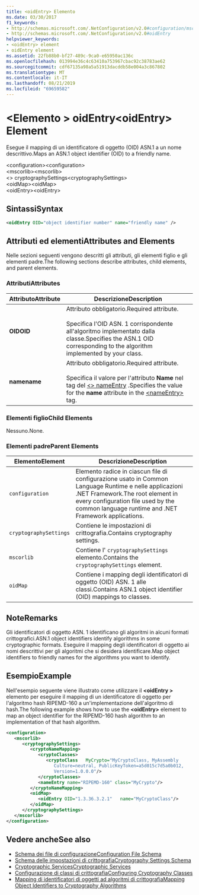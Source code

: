 ```yaml
---
title: <oidEntry> Elemento
ms.date: 03/30/2017
f1_keywords:
- http://schemas.microsoft.com/.NetConfiguration/v2.0#configuration/mscorlib/cryptographySettings/oidMap/oidEntry
- http://schemas.microsoft.com/.NetConfiguration/v2.0#oidEntry
helpviewer_keywords:
- <oidEntry> element
- oidEntry element
ms.assetid: 22fb88b0-bf27-489c-9ca0-e65950ac136c
ms.openlocfilehash: 013994e36c4c63410a753967cbac92c38783ae62
ms.sourcegitcommit: cdf67135a98a5a51913dacddb58e004a3c867802
ms.translationtype: MT
ms.contentlocale: it-IT
ms.lasthandoff: 08/21/2019
ms.locfileid: "69659582"
---
```

# <a name="oidentry-element"></a><span data-ttu-id="675dd-102">\<Elemento > oidEntry</span><span class="sxs-lookup"><span data-stu-id="675dd-102">\<oidEntry> Element</span></span>
<span data-ttu-id="675dd-103">Esegue il mapping di un identificatore di oggetto (OID) ASN.1 a un nome descrittivo.</span><span class="sxs-lookup"><span data-stu-id="675dd-103">Maps an ASN.1 object identifier (OID) to a friendly name.</span></span>  
  
 <span data-ttu-id="675dd-104">\<configuration></span><span class="sxs-lookup"><span data-stu-id="675dd-104">\<configuration></span></span>  
<span data-ttu-id="675dd-105">\<mscorlib></span><span class="sxs-lookup"><span data-stu-id="675dd-105">\<mscorlib></span></span>  
<span data-ttu-id="675dd-106">\<> cryptographySettings</span><span class="sxs-lookup"><span data-stu-id="675dd-106">\<cryptographySettings></span></span>  
<span data-ttu-id="675dd-107">\<oidMap></span><span class="sxs-lookup"><span data-stu-id="675dd-107">\<oidMap></span></span>  
<span data-ttu-id="675dd-108">\<oidEntry></span><span class="sxs-lookup"><span data-stu-id="675dd-108">\<oidEntry></span></span>  
  
## <a name="syntax"></a><span data-ttu-id="675dd-109">Sintassi</span><span class="sxs-lookup"><span data-stu-id="675dd-109">Syntax</span></span>  
  
```xml  
<oidEntry OID="object identifier number" name="friendly name" />  
```  
  
## <a name="attributes-and-elements"></a><span data-ttu-id="675dd-110">Attributi ed elementi</span><span class="sxs-lookup"><span data-stu-id="675dd-110">Attributes and Elements</span></span>  
 <span data-ttu-id="675dd-111">Nelle sezioni seguenti vengono descritti gli attributi, gli elementi figlio e gli elementi padre.</span><span class="sxs-lookup"><span data-stu-id="675dd-111">The following sections describe attributes, child elements, and parent elements.</span></span>  
  
### <a name="attributes"></a><span data-ttu-id="675dd-112">Attributi</span><span class="sxs-lookup"><span data-stu-id="675dd-112">Attributes</span></span>  
  
|<span data-ttu-id="675dd-113">Attributo</span><span class="sxs-lookup"><span data-stu-id="675dd-113">Attribute</span></span>|<span data-ttu-id="675dd-114">Descrizione</span><span class="sxs-lookup"><span data-stu-id="675dd-114">Description</span></span>|  
|---------------|-----------------|  
|<span data-ttu-id="675dd-115">**OID**</span><span class="sxs-lookup"><span data-stu-id="675dd-115">**OID**</span></span>|<span data-ttu-id="675dd-116">Attributo obbligatorio.</span><span class="sxs-lookup"><span data-stu-id="675dd-116">Required attribute.</span></span><br /><br /> <span data-ttu-id="675dd-117">Specifica l'OID ASN. 1 corrispondente all'algoritmo implementato dalla classe.</span><span class="sxs-lookup"><span data-stu-id="675dd-117">Specifies the ASN.1 OID corresponding to the algorithm implemented by your class.</span></span>|  
|<span data-ttu-id="675dd-118">**name**</span><span class="sxs-lookup"><span data-stu-id="675dd-118">**name**</span></span>|<span data-ttu-id="675dd-119">Attributo obbligatorio.</span><span class="sxs-lookup"><span data-stu-id="675dd-119">Required attribute.</span></span><br /><br /> <span data-ttu-id="675dd-120">Specifica il valore per l'attributo **Name** nel tag del [ \<> nameEntry](nameentry-element.md) .</span><span class="sxs-lookup"><span data-stu-id="675dd-120">Specifies the value for the **name** attribute in the [\<nameEntry>](nameentry-element.md) tag.</span></span>|  
  
### <a name="child-elements"></a><span data-ttu-id="675dd-121">Elementi figlio</span><span class="sxs-lookup"><span data-stu-id="675dd-121">Child Elements</span></span>  
 <span data-ttu-id="675dd-122">Nessuno.</span><span class="sxs-lookup"><span data-stu-id="675dd-122">None.</span></span>  
  
### <a name="parent-elements"></a><span data-ttu-id="675dd-123">Elementi padre</span><span class="sxs-lookup"><span data-stu-id="675dd-123">Parent Elements</span></span>  
  
|<span data-ttu-id="675dd-124">Elemento</span><span class="sxs-lookup"><span data-stu-id="675dd-124">Element</span></span>|<span data-ttu-id="675dd-125">Descrizione</span><span class="sxs-lookup"><span data-stu-id="675dd-125">Description</span></span>|  
|-------------|-----------------|  
|`configuration`|<span data-ttu-id="675dd-126">Elemento radice in ciascun file di configurazione usato in Common Language Runtime e nelle applicazioni .NET Framework.</span><span class="sxs-lookup"><span data-stu-id="675dd-126">The root element in every configuration file used by the common language runtime and .NET Framework applications.</span></span>|  
|`cryptographySettings`|<span data-ttu-id="675dd-127">Contiene le impostazioni di crittografia.</span><span class="sxs-lookup"><span data-stu-id="675dd-127">Contains cryptography settings.</span></span>|  
|`mscorlib`|<span data-ttu-id="675dd-128">Contiene l' `cryptographySettings` elemento.</span><span class="sxs-lookup"><span data-stu-id="675dd-128">Contains the `cryptographySettings` element.</span></span>|  
|`oidMap`|<span data-ttu-id="675dd-129">Contiene i mapping degli identificatori di oggetto (OID) ASN. 1 alle classi.</span><span class="sxs-lookup"><span data-stu-id="675dd-129">Contains ASN.1 object identifier (OID) mappings to classes.</span></span>|  
  
## <a name="remarks"></a><span data-ttu-id="675dd-130">Note</span><span class="sxs-lookup"><span data-stu-id="675dd-130">Remarks</span></span>  
 <span data-ttu-id="675dd-131">Gli identificatori di oggetto ASN. 1 identificano gli algoritmi in alcuni formati crittografici.</span><span class="sxs-lookup"><span data-stu-id="675dd-131">ASN.1 object identifiers identify algorithms in some cryptographic formats.</span></span> <span data-ttu-id="675dd-132">Eseguire il mapping degli identificatori di oggetto ai nomi descrittivi per gli algoritmi che si desidera identificare.</span><span class="sxs-lookup"><span data-stu-id="675dd-132">Map object identifiers to friendly names for the algorithms you want to identify.</span></span>  
  
## <a name="example"></a><span data-ttu-id="675dd-133">Esempio</span><span class="sxs-lookup"><span data-stu-id="675dd-133">Example</span></span>  
 <span data-ttu-id="675dd-134">Nell'esempio seguente viene illustrato come utilizzare il **\<oidEntry >** elemento per eseguire il mapping di un identificatore di oggetto per l'algoritmo hash RIPEMD-160 a un'implementazione dell'algoritmo di hash.</span><span class="sxs-lookup"><span data-stu-id="675dd-134">The following example shows how to use the **\<oidEntry>** element to map an object identifier for the RIPEMD-160 hash algorithm to an implementation of that hash algorithm.</span></span>  
  
```xml  
<configuration>  
   <mscorlib>  
      <cryptographySettings>  
         <cryptoNameMapping>  
            <cryptoClasses>  
               <cryptoClass   MyCrypto="MyCryptoClass, MyAssembly  
                  Culture=neutral, PublicKeyToken=a5d015c7d5a0b012,  
                  Version=1.0.0.0"/>  
            </cryptoClasses>  
            <nameEntry name="RIPEMD-160" class="MyCrypto"/>  
         </cryptoNameMapping>  
         <oidMap>  
            <oidEntry OID="1.3.36.3.2.1"   name="MyCryptoClass"/>  
         </oidMap>  
      </cryptographySettings>  
   </mscorlib>  
</configuration>  
```  
  
## <a name="see-also"></a><span data-ttu-id="675dd-135">Vedere anche</span><span class="sxs-lookup"><span data-stu-id="675dd-135">See also</span></span>

- [<span data-ttu-id="675dd-136">Schema dei file di configurazione</span><span class="sxs-lookup"><span data-stu-id="675dd-136">Configuration File Schema</span></span>](../index.md)
- [<span data-ttu-id="675dd-137">Schema delle impostazioni di crittografia</span><span class="sxs-lookup"><span data-stu-id="675dd-137">Cryptography Settings Schema</span></span>](index.md)
- [<span data-ttu-id="675dd-138">Cryptographic Services</span><span class="sxs-lookup"><span data-stu-id="675dd-138">Cryptographic Services</span></span>](../../../../../docs/standard/security/cryptographic-services.md)
- [<span data-ttu-id="675dd-139">Configurazione di classi di crittografia</span><span class="sxs-lookup"><span data-stu-id="675dd-139">Configuring Cryptography Classes</span></span>](../../configure-cryptography-classes.md)
- [<span data-ttu-id="675dd-140">Mapping di identificatori di oggetti ad algoritmi di crittografia</span><span class="sxs-lookup"><span data-stu-id="675dd-140">Mapping Object Identifiers to Cryptography Algorithms</span></span>](../../map-object-identifiers-to-cryptography-algorithms.md)
